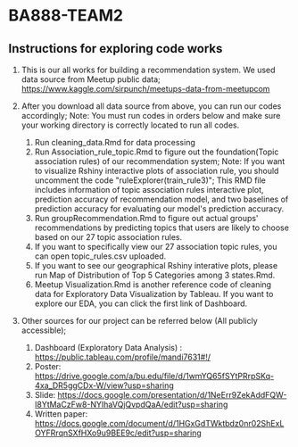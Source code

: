 # BA888-TEAM2
## Instructions for exploring code works
1. This is our all works for building a recommendation system. We used data source from Meetup public data; https://www.kaggle.com/sirpunch/meetups-data-from-meetupcom

2. After you download all data source from above, you can run our codes accordingly; Note: You must run codes in orders below and make sure your working directory is correctly located to run all codes.
	1. Run cleaning_data.Rmd for data processing
	2. Run Association_rule_topic.Rmd to figure out the foundation(Topic association rules) of our recommendation system; Note: If you want to visualize Rshiny interactive plots of association rule, you should uncomment the code "ruleExplorer(train_rule3)"; This RMD file includes information of topic association rules interactive plot, prediction accuracy of recommendation model, and two baselines of prediction accuracy for evaluating our model's prediction accuracy. 
	3. Run groupRecommendation.Rmd to figure out actual groups' recommendations by predicting topics that users are likely to choose based on our 27 topic association rules. 
	4. If you want to specifically view our 27 association topic rules, you can open topic_rules.csv uploaded. 
	5. If you want to see our geographical Rshiny interative plots, please run Map of Distribution of Top 5 Categories among 3 states.Rmd. 
	6. Meetup Visualization.Rmd is another reference code of cleaning data for Exploratory Data Visualization by Tableau. If you want to explore our EDA, you can click the first link of Dashboard.  

4. Other sources for our project can be referred below (All publicly accessible);
	1. Dashboard (Exploratory Data Analysis) :   https://public.tableau.com/profile/mandi7631#!/
	2. Poster: https://drive.google.com/a/bu.edu/file/d/1wmYQ65fSYtPRrpSKq-4xa_DR5ggCDx-W/view?usp=sharing
	3. Slide: https://docs.google.com/presentation/d/1NeErr9ZekAddFQW-l8YtMaCzFw8-NYIhaVQjQvpdQaA/edit?usp=sharing
	4. Written paper: https://docs.google.com/document/d/1HGxGdTWktbdz0nr02ShExLOYFRrqnSXfHXo9u9BEE9c/edit?usp=sharing
	





